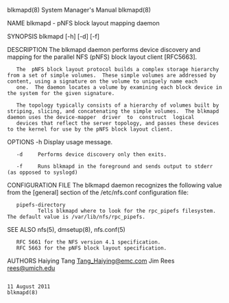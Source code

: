blkmapd(8)                                                                                 System Manager's Manual                                                                                 blkmapd(8)



NAME
       blkmapd - pNFS block layout mapping daemon

SYNOPSIS
       blkmapd [-h] [-d] [-f]

DESCRIPTION
       The blkmapd daemon performs device discovery and mapping for the parallel NFS (pNFS) block layout client [RFC5663].

       The  pNFS block layout protocol builds a complex storage hierarchy from a set of simple volumes.  These simple volumes are addressed by content, using a signature on the volume to uniquely name each
       one.  The daemon locates a volume by examining each block device in the system for the given signature.

       The topology typically consists of a hierarchy of volumes built by striping, slicing, and concatenating the simple volumes.  The blkmapd daemon uses the device-mapper  driver  to  construct  logical
       devices that reflect the server topology, and passes these devices to the kernel for use by the pNFS block layout client.

OPTIONS
       -h     Display usage message.

       -d     Performs device discovery only then exits.

       -f     Runs blkmapd in the foreground and sends output to stderr (as opposed to syslogd)

CONFIGURATION FILE
       The blkmapd daemon recognizes the following value from the [general] section of the /etc/nfs.conf configuration file:

       pipefs-directory
              Tells blkmapd where to look for the rpc_pipefs filesystem.  The default value is /var/lib/nfs/rpc_pipefs.

SEE ALSO
       nfs(5), dmsetup(8), nfs.conf(5)

       RFC 5661 for the NFS version 4.1 specification.
       RFC 5663 for the pNFS block layout specification.

AUTHORS
       Haiying Tang <Tang_Haiying@emc.com>
       Jim Rees <rees@umich.edu>



                                                                                                11 August 2011                                                                                     blkmapd(8)
